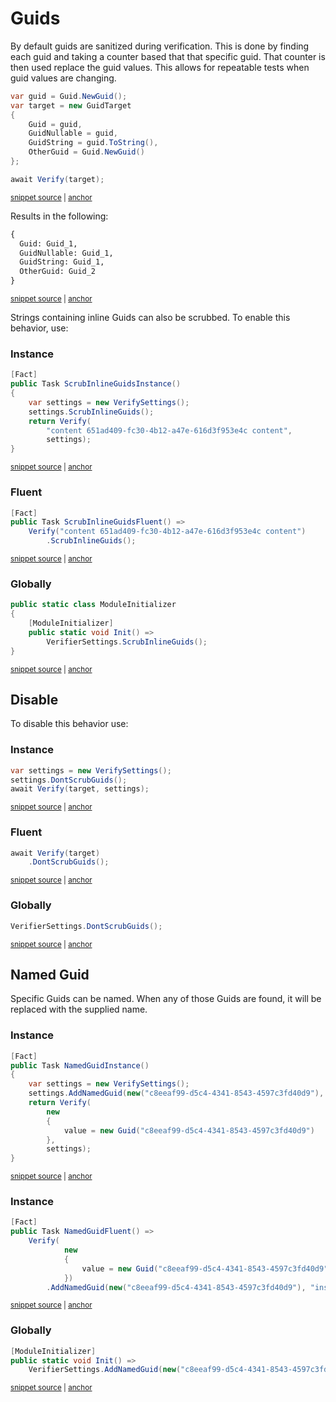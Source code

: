 <!--
GENERATED FILE - DO NOT EDIT
This file was generated by [MarkdownSnippets](https://github.com/SimonCropp/MarkdownSnippets).
Source File: /docs/mdsource/guids.source.md
To change this file edit the source file and then run MarkdownSnippets.
-->

# Guids

By default guids are sanitized during verification. This is done by finding each guid and taking a counter based that that specific guid. That counter is then used replace the guid values. This allows for repeatable tests when guid values are changing.

<!-- snippet: guid -->
<a id='snippet-guid'></a>
```cs
var guid = Guid.NewGuid();
var target = new GuidTarget
{
    Guid = guid,
    GuidNullable = guid,
    GuidString = guid.ToString(),
    OtherGuid = Guid.NewGuid()
};

await Verify(target);
```
<sup><a href='/src/Verify.Tests/Serialization/SerializationTests.cs#L1739-L1752' title='Snippet source file'>snippet source</a> | <a href='#snippet-guid' title='Start of snippet'>anchor</a></sup>
<!-- endSnippet -->

Results in the following:

<!-- snippet: SerializationTests.ShouldReUseGuid.verified.txt -->
<a id='snippet-SerializationTests.ShouldReUseGuid.verified.txt'></a>
```txt
{
  Guid: Guid_1,
  GuidNullable: Guid_1,
  GuidString: Guid_1,
  OtherGuid: Guid_2
}
```
<sup><a href='/src/Verify.Tests/Serialization/SerializationTests.ShouldReUseGuid.verified.txt#L1-L6' title='Snippet source file'>snippet source</a> | <a href='#snippet-SerializationTests.ShouldReUseGuid.verified.txt' title='Start of snippet'>anchor</a></sup>
<!-- endSnippet -->

Strings containing inline Guids can also be scrubbed. To enable this behavior, use:


### Instance

<!-- snippet: ScrubInlineGuids -->
<a id='snippet-scrubinlineguids'></a>
```cs
[Fact]
public Task ScrubInlineGuidsInstance()
{
    var settings = new VerifySettings();
    settings.ScrubInlineGuids();
    return Verify(
        "content 651ad409-fc30-4b12-a47e-616d3f953e4c content",
        settings);
}
```
<sup><a href='/src/Verify.Tests/Serialization/SerializationTests.cs#L1424-L1436' title='Snippet source file'>snippet source</a> | <a href='#snippet-scrubinlineguids' title='Start of snippet'>anchor</a></sup>
<!-- endSnippet -->


### Fluent

<!-- snippet: ScrubInlineGuidsFluent -->
<a id='snippet-scrubinlineguidsfluent'></a>
```cs
[Fact]
public Task ScrubInlineGuidsFluent() =>
    Verify("content 651ad409-fc30-4b12-a47e-616d3f953e4c content")
        .ScrubInlineGuids();
```
<sup><a href='/src/Verify.Tests/Serialization/SerializationTests.cs#L1416-L1423' title='Snippet source file'>snippet source</a> | <a href='#snippet-scrubinlineguidsfluent' title='Start of snippet'>anchor</a></sup>
<!-- endSnippet -->


### Globally

<!-- snippet: ScrubInlineGuidsGlobal -->
<a id='snippet-scrubinlineguidsglobal'></a>
```cs
public static class ModuleInitializer
{
    [ModuleInitializer]
    public static void Init() =>
        VerifierSettings.ScrubInlineGuids();
}
```
<sup><a href='/src/Verify.Tests/Serialization/SerializationTests.cs#L1405-L1414' title='Snippet source file'>snippet source</a> | <a href='#snippet-scrubinlineguidsglobal' title='Start of snippet'>anchor</a></sup>
<!-- endSnippet -->


## Disable

To disable this behavior use:


### Instance

<!-- snippet: DontScrubGuids -->
<a id='snippet-dontscrubguids'></a>
```cs
var settings = new VerifySettings();
settings.DontScrubGuids();
await Verify(target, settings);
```
<sup><a href='/src/Verify.Tests/Serialization/SerializationTests.cs#L649-L655' title='Snippet source file'>snippet source</a> | <a href='#snippet-dontscrubguids' title='Start of snippet'>anchor</a></sup>
<!-- endSnippet -->


### Fluent

<!-- snippet: DontScrubGuidsFluent -->
<a id='snippet-dontscrubguidsfluent'></a>
```cs
await Verify(target)
    .DontScrubGuids();
```
<sup><a href='/src/Verify.Tests/Serialization/SerializationTests.cs#L663-L668' title='Snippet source file'>snippet source</a> | <a href='#snippet-dontscrubguidsfluent' title='Start of snippet'>anchor</a></sup>
<!-- endSnippet -->


### Globally

<!-- snippet: DontScrubGuidsGlobal -->
<a id='snippet-dontscrubguidsglobal'></a>
```cs
VerifierSettings.DontScrubGuids();
```
<sup><a href='/src/Verify.Tests/Serialization/SerializationTests.cs#L1377-L1381' title='Snippet source file'>snippet source</a> | <a href='#snippet-dontscrubguidsglobal' title='Start of snippet'>anchor</a></sup>
<!-- endSnippet -->


## Named Guid

Specific Guids can be named. When any of those Guids are found, it will be replaced with the supplied name.


### Instance

<!-- snippet: NamedGuidInstance -->
<a id='snippet-namedguidinstance'></a>
```cs
[Fact]
public Task NamedGuidInstance()
{
    var settings = new VerifySettings();
    settings.AddNamedGuid(new("c8eeaf99-d5c4-4341-8543-4597c3fd40d9"), "instanceNamed");
    return Verify(
        new
        {
            value = new Guid("c8eeaf99-d5c4-4341-8543-4597c3fd40d9")
        },
        settings);
}
```
<sup><a href='/src/Verify.Tests/GuidScrubberTests.cs#L65-L80' title='Snippet source file'>snippet source</a> | <a href='#snippet-namedguidinstance' title='Start of snippet'>anchor</a></sup>
<!-- endSnippet -->


### Instance

<!-- snippet: NamedGuidFluent -->
<a id='snippet-namedguidfluent'></a>
```cs
[Fact]
public Task NamedGuidFluent() =>
    Verify(
            new
            {
                value = new Guid("c8eeaf99-d5c4-4341-8543-4597c3fd40d9")
            })
        .AddNamedGuid(new("c8eeaf99-d5c4-4341-8543-4597c3fd40d9"), "instanceNamed");
```
<sup><a href='/src/Verify.Tests/GuidScrubberTests.cs#L82-L93' title='Snippet source file'>snippet source</a> | <a href='#snippet-namedguidfluent' title='Start of snippet'>anchor</a></sup>
<!-- endSnippet -->


### Globally

<!-- snippet: NamedGuidGlobal -->
<a id='snippet-namedguidglobal'></a>
```cs
[ModuleInitializer]
public static void Init() =>
    VerifierSettings.AddNamedGuid(new("c8eeaf99-d5c4-4341-8543-4597c3fd40c9"), "guidName");
```
<sup><a href='/src/Verify.Tests/GuidScrubberTests.cs#L4-L10' title='Snippet source file'>snippet source</a> | <a href='#snippet-namedguidglobal' title='Start of snippet'>anchor</a></sup>
<!-- endSnippet -->
